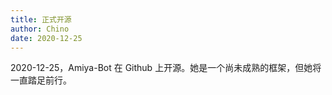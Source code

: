 ```yaml
---
title: 正式开源
author: Chino
date: 2020-12-25
---
```


2020-12-25，Amiya-Bot 在 Github 上开源。她是一个尚未成熟的框架，但她将一直踏足前行。

